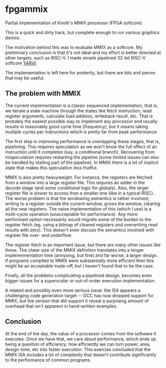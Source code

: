 fpgammix
========

Partial implementation of Knuth's MMIX processor (FPGA softcore)

This is a quick and dirty hack, but complete enough to run various
graphics demos.

The motivation behind this was to evaluate MMIX as a softcore.  My
preliminary conclusion is that it's not ideal and my effort is better
directed at other targets, such as RISC-V.  I made simple pipelined
32-bit RISC-V softcore [YARVI](https://github.com/tommythorn/yari).

The implementation is left here for posterity, but there are bits and
pieces that may be useful.

## The problem with MMIX

The current implementation is a classic sequenced implementation, that
is, we iterate a state machine through the states like fetch
instruction, read register arguments, calculate load address,
writeback result, etc.  That is probably the easiest possible way to
implement any processor and usually results in reasonably good cycle
time (frequency), but it means taking multiple cycles per instructions
which is pretty far from peak performance.

The first step in improving performance is overlapping these stages,
that is, pipelining.  This requires speculation as we won't know the
full effect of an instruction until it completes (say, a conditional
branch).  Recovering from mispeculation requires restarting the
pipeline (some limited issues can also be handled by stalling part of
the pipeline).  In MMIX there is a lot of implicit state that makes
this speculation less fruitful.

MMIX is also pretty heavyweight.  For instance, the registers are
fetched from a window into a large register file.  This requires an
adder in the decode stage (and some conditional logic for globals).
Also, the larger register file is slower to access than a smaller one
(like in a typical RISC).  The worse problem is that the windowing
semantics is rather involved; writing to a register outside the
current window, grows the window, clearing all the new registers.  The
naive implementation of this (which I use) is a multi-cycle operation
(unacceptable for performance).  Any more performant option
necessarily would migrate some of the burden to the register fetch
(eg. using a bitmap of cleared registers and overwriting read results
with zero).  This doesn't even discuss the semantics involved with
register file over- and underflow.

The register fetch is an important issue, but there are many other
issues like these.  The cheer size of the MMIX definition translates
into a longer implemementation time (annyoing, but fine) and far
worse, a larger design.  If programs compiled to MMIX were
substaintally more efficient then this might be an acceptable
trade-off, but I haven't found that to be the case.

Finally, all the problems complicating a pipelined design, becomes
even bigger issues for a superscalar or out-of-order execution
implementation.

A related and possibly even more serious issue: the ISA appears a
challenging code generation target -- GCC has now dropped support
for MMIX, but the version that did support it reveal a surprising
amount of overhead that isn't apparent in hand-written examples.

## Conclusion
At the end of the day, the value of a processor comes from the
software it executes.  Once we have that, we care about
performance, which ends up being a question of efficiency;
how efficiently we can turn power, area, design-time, etc into
faster execution.  This exercise concluded that the MMIX ISA
includes a lot of complexity that doesn't contribute significantly
to the performance of common programs.

